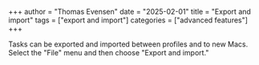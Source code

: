 +++
author = "Thomas Evensen"
date = "2025-02-01"
title =  "Export and import"
tags = ["export and import"]
categories = ["advanced features"]
+++

Tasks can be exported and imported between profiles and to new Macs. Select the "File" menu and then choose "Export and import."

